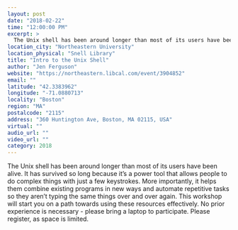 ```yaml
---
layout: post
date: "2018-02-22"
time: "12:00:00 PM"
excerpt: >
  The Unix shell has been around longer than most of its users have been alive. It has survived so long because it’s a power tool that allows ...
location_city: "Northeastern University"
location_physical: "Snell Library"
title: "Intro to the Unix Shell"
author: "Jen Ferguson"
website: "https://northeastern.libcal.com/event/3904852"
email: ""
latitude: "42.3383962"
longitude: "-71.0880713"
locality: "Boston"
region: "MA"
postalcode: "2115"
address: "360 Huntington Ave, Boston, MA 02115, USA"
virtual: ""
audio_url: ""
video_url: ""
category: 2018
---
```


The Unix shell has been around longer than most of its users have been alive. It has survived so long because it’s a power tool that allows people to do complex things with just a few keystrokes. More importantly, it helps them combine existing programs in new ways and automate repetitive tasks so they aren’t typing the same things over and over again. This workshop will start you on a path towards using these resources effectively.  No prior experience is necessary - please bring a laptop to participate.  Please register, as space is limited.  
